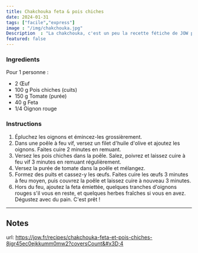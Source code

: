 ```yaml
---
title: Chakchouka feta & pois chiches
date: 2024-01-31
tags: ["facile","express"]
image : "/img/chakchouka.jpg"
Description  : "La chakchouka, c'est un peu la recette fétiche de JOW pour un repas sur le pouce !"
featured: false
---
```


### Ingredients

Pour 1 personne : 
- 2   Œuf
- 100 g Pois chiches (cuits)
- 150 g Tomate (purée)
- 40 g Feta
- 1/4   Oignon rouge

### Instructions

1. Épluchez les oignons et émincez-les grossièrement.
2. Dans une poêle à feu vif, versez un filet d'huile d'olive et ajoutez les oignons. Faites cuire 2 minutes en remuant.
3. Versez les pois chiches dans la poêle. Salez, poivrez et laissez cuire à feu vif 3 minutes en remuant régulièrement. 
4. Versez la purée de tomate dans la poêle et mélangez.
5. Formez des puits et cassez-y les œufs. Faites cuire les œufs 3 minutes à feu moyen, puis couvrez la poêle et laissez cuire à nouveau 3 minutes.
6. Hors du feu, ajoutez la feta émiettée, quelques tranches d'oignons rouges s'il vous en reste, et quelques herbes fraîches si vous en avez. Dégustez avec du pain. C'est prêt !

-----

## Notes
url: https://jow.fr/recipes/chakchouka-feta-et-pois-chiches-8jgr45ec0ejkkumm0mw2?coversCount&#x3D;4 
